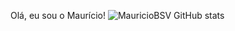 Olá, eu sou o Maurício! 
![MauricioBSV GitHub stats](https://github-readme-stats.vercel.app/api?username=MauricioBSV&show_icons=true&theme=dracula)


